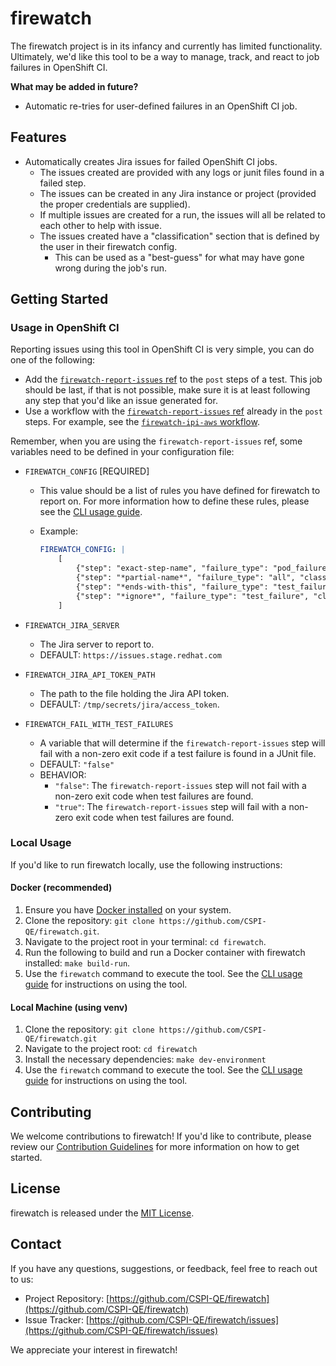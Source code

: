 # firewatch

The firewatch project is in its infancy and currently has limited functionality. Ultimately, we'd like this tool to be a way to manage, track, and react to job failures in OpenShift CI.

**What may be added in future?**

- Automatic re-tries for user-defined failures in an OpenShift CI job.

## Features

- Automatically creates Jira issues for failed OpenShift CI jobs.
  - The issues created are provided with any logs or junit files found in a failed step.
  - The issues can be created in any Jira instance or project (provided the proper credentials are supplied).
  - If multiple issues are created for a run, the issues will all be related to each other to help with issue.
  - The issues created have a "classification" section that is defined by the user in their firewatch config.
    - This can be used as a "best-guess" for what may have gone wrong during the job's run.

## Getting Started

### Usage in OpenShift CI

Reporting issues using this tool in OpenShift CI is very simple, you can do one of the following:

- Add the [`firewatch-report-issues` ref](https://github.com/openshift/release/tree/master/ci-operator/step-registry/firewatch/report-issues) to the `post` steps of a test. This job should be last, if that is not possible, make sure it is at least following any step that you'd like an issue generated for.
- Use a workflow with the [`firewatch-report-issues` ref](https://github.com/openshift/release/tree/master/ci-operator/step-registry/firewatch/report-issues) already in the `post` steps. For example, see the [`firewatch-ipi-aws` workflow](https://github.com/openshift/release/tree/master/ci-operator/step-registry/firewatch/ipi/aws).

Remember, when you are using the `firewatch-report-issues` ref, some variables need to be defined in your configuration file:

- `FIREWATCH_CONFIG` [REQUIRED]
  - This value should be a list of rules you have defined for firewatch to report on. For more information how to define these rules, please see the [CLI usage guide](docs/cli_usage_guide.md#defining-the-configuration).
  - Example:

    ```yaml
    FIREWATCH_CONFIG: |
        [
            {"step": "exact-step-name", "failure_type": "pod_failure", "classification": "Infrastructure", "jira_project": "PROJECT"},
            {"step": "*partial-name*", "failure_type": "all", "classification":  "Misc.", "jira_project": "OTHER"},
            {"step": "*ends-with-this", "failure_type": "test_failure", "classification": "Test failures", "jira_project": "TEST", "jira_epic": "EPIC-123"}
            {"step": "*ignore*", "failure_type": "test_failure", "classification": "NONE", "jira_project": "NONE", ignore: "true"}
        ]
    ```

- `FIREWATCH_JIRA_SERVER`
  - The Jira server to report to.
  - DEFAULT: `https://issues.stage.redhat.com`
- `FIREWATCH_JIRA_API_TOKEN_PATH`
  - The path to the file holding the Jira API token.
  - DEFAULT: `/tmp/secrets/jira/access_token`.
- `FIREWATCH_FAIL_WITH_TEST_FAILURES`
  - A variable that will determine if the `firewatch-report-issues` step will fail with a non-zero exit code if a test failure is found in a JUnit file.
  - DEFAULT: `"false"`
  - BEHAVIOR:
    - `"false"`: The `firewatch-report-issues` step will not fail with a non-zero exit code when test failures are found.
    - `"true"`: The `firewatch-report-issues` step will fail with a non-zero exit code when test failures are found.

### Local Usage

If you'd like to run firewatch locally, use the following instructions:

#### Docker (recommended)

1. Ensure you have [Docker installed](https://www.docker.com/get-started/) on your system.
2. Clone the repository: `git clone https://github.com/CSPI-QE/firewatch.git`.
3. Navigate to the project root in your terminal: `cd firewatch`.
4. Run the following to build and run a Docker container with firewatch installed: `make build-run`.
5. Use the `firewatch` command to execute the tool. See the [CLI usage guide](docs/cli_usage_guide.md) for instructions on using the tool.

#### Local Machine (using venv)

1. Clone the repository: `git clone https://github.com/CSPI-QE/firewatch.git`
2. Navigate to the project root: `cd firewatch`
3. Install the necessary dependencies: `make dev-environment`
4. Use the `firewatch` command to execute the tool. See the [CLI usage guide](docs/cli_usage_guide.md) for instructions on using the tool.

## Contributing

We welcome contributions to firewatch! If you'd like to contribute, please review our [Contribution Guidelines](docs/CONTRIBUTING.md) for more information on how to get started.

## License

firewatch is released under the [MIT License](LICENSE).

## Contact

If you have any questions, suggestions, or feedback, feel free to reach out to us:

- Project Repository: [https://github.com/CSPI-QE/firewatch](https://github.com/CSPI-QE/firewatch)
- Issue Tracker: [https://github.com/CSPI-QE/firewatch/issues](https://github.com/CSPI-QE/firewatch/issues)

We appreciate your interest in firewatch!
